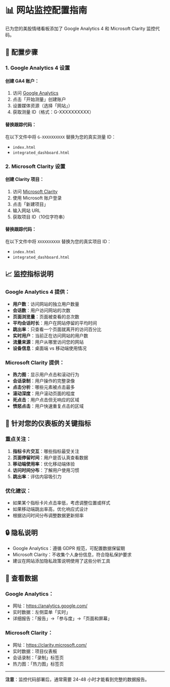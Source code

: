 # 📊 网站监控配置指南

已为您的美股情绪看板添加了 Google Analytics 4 和 Microsoft Clarity 监控代码。

## 🔧 配置步骤

### 1. Google Analytics 4 设置

#### 创建 GA4 账户：
1. 访问 [Google Analytics](https://analytics.google.com/)
2. 点击「开始测量」创建账户
3. 设置媒体资源（选择「网站」）
4. 获取测量 ID（格式：G-XXXXXXXXXX）

#### 替换跟踪代码：
在以下文件中将 `G-XXXXXXXXXX` 替换为您的真实测量 ID：
- `index.html`
- `integrated_dashboard.html`

### 2. Microsoft Clarity 设置

#### 创建 Clarity 项目：
1. 访问 [Microsoft Clarity](https://clarity.microsoft.com/)
2. 使用 Microsoft 账户登录
3. 点击「新建项目」
4. 输入网站 URL
5. 获取项目 ID（10位字符串）

#### 替换跟踪代码：
在以下文件中将 `XXXXXXXXXX` 替换为您的真实项目 ID：
- `index.html`
- `integrated_dashboard.html`

## 📈 监控指标说明

### Google Analytics 4 提供：
- **用户数**：访问网站的独立用户数量
- **会话数**：用户访问网站的次数
- **页面浏览量**：页面被查看的总次数
- **平均会话时长**：用户在网站停留的平均时间
- **跳出率**：只查看一个页面就离开的访问百分比
- **实时用户**：当前正在访问网站的用户数
- **流量来源**：用户从哪里访问您的网站
- **设备信息**：桌面端 vs 移动端使用情况

### Microsoft Clarity 提供：
- **热力图**：显示用户点击和滚动行为
- **会话录制**：用户操作的完整录像
- **点击分析**：哪些元素被点击最多
- **滚动深度**：用户滚动页面的程度
- **死点击**：用户点击但无响应的区域
- **愤怒点击**：用户快速重复点击的区域

## 🎯 针对您的仪表板的关键指标

### 重点关注：
1. **指标卡片交互**：哪些指标最受关注
2. **页面停留时间**：用户是否认真查看数据
3. **移动端使用率**：优化移动端体验
4. **访问时间分布**：了解用户使用习惯
5. **跳出率**：评估内容吸引力

### 优化建议：
- 如果某个指标卡片点击率低，考虑调整位置或样式
- 如果移动端跳出率高，优化响应式设计
- 根据访问时间分布调整数据更新频率

## 🔒 隐私说明

- Google Analytics：遵循 GDPR 规范，可配置数据保留期
- Microsoft Clarity：不收集个人身份信息，符合隐私保护要求
- 建议在网站添加隐私政策说明使用了这些分析工具

## 📱 查看数据

### Google Analytics：
- 网址：https://analytics.google.com/
- 实时数据：左侧菜单「实时」
- 详细报告：「报告」→「参与度」→「页面和屏幕」

### Microsoft Clarity：
- 网址：https://clarity.microsoft.com/
- 实时数据：项目仪表板
- 会话录制：「录制」标签页
- 热力图：「热力图」标签页

---

**注意**：监控代码部署后，通常需要 24-48 小时才能看到完整的数据报告。